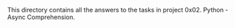 This directory contains all the answers to the tasks in project 0x02. Python - Async Comprehension.
